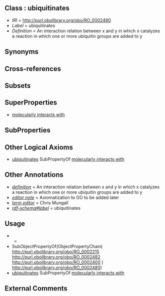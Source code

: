 
## Class : ubiquitinates

 * *IRI* = http://purl.obolibrary.org/obo/RO_0002480
 * *Label* = ubiquitinates
 * *Definition* = An interaction relation between x and y in which x catalyzes a reaction in which one or more ubiquitin groups are added to y

## Synonyms


## Cross-references


## Subsets


## SuperProperties

 * [molecularly interacts with](../../RO/36/RO_0002436.md)

## SubProperties


## Other Logical Axioms

 * [ubiquitinates](../../RO/80/RO_0002480.md) SubPropertyOf [molecularly interacts with](../../RO/36/RO_0002436.md)

## Other Annotations

 * *[definition](../../IAO/15/IAO_0000115.md)* = An interaction relation between x and y in which x catalyzes a reaction in which one or more ubiquitin groups are added to y
 * *[editor note](../../IAO/16/IAO_0000116.md)* = Axiomatization to GO to be added later
 * *[term editor](../../IAO/17/IAO_0000117.md)* = Chris Mungall
 * *[rdf-schema#label](../../el/rdf-schema#label.md)* = ubiquitinates

## Usage

 * -
 * SubObjectPropertyOf(ObjectPropertyChain( <http://purl.obolibrary.org/obo/RO_0002215> <http://purl.obolibrary.org/obo/RO_0002482> <http://purl.obolibrary.org/obo/RO_0002400> ) <http://purl.obolibrary.org/obo/RO_0002480>)
 * [ubiquitinates](../../RO/80/RO_0002480.md) SubPropertyOf [molecularly interacts with](../../RO/36/RO_0002436.md)

## External Comments

